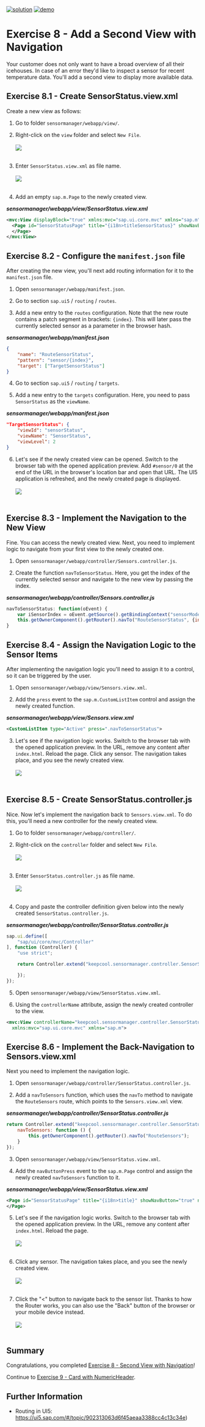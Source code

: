 [![solution](https://flat.badgen.net/badge/solution/available/green?icon=github)](../../tree/code/ex8)
[![demo](https://flat.badgen.net/badge/demo/deployed/blue?icon=chrome)](https://dirkelko.github.io/Developing-Apps-with-SAPUI5/ex8/sensormanager/webapp/)

# Exercise 8 - Add a Second View with Navigation

Your customer does not only want to have a broad overview of all their icehouses. In case of an error they'd like to inspect a sensor for recent temperature data. You'll add a second view to display more available data.

## Exercise 8.1 - Create SensorStatus.view.xml

Create a new view as follows:

1. Go to folder `sensormanager/webapp/view/`.

2. Right-click on the `view` folder and select `New File`.
<br><br>![](images/08_01_0010.png)<br><br>

3. Enter `SensorStatus.view.xml` as file name.
<br><br>![](images/08_01_0020.png)<br><br>

4. Add an empty `sap.m.Page` to the newly created view.

***sensormanager/webapp/view/SensorStatus.view.xml***

````xml
<mvc:View displayBlock="true" xmlns:mvc="sap.ui.core.mvc" xmlns="sap.m">
  <Page id="SensorStatusPage" title="{i18n>titleSensorStatus}" showNavButton="true">
  </Page>
</mvc:View>
````

## Exercise 8.2 - Configure the `manifest.json` file

After creating the new view, you'll next add routing information for it to the `manifest.json` file.

1. Open `sensormanager/webapp/manifest.json`.

2. Go to section `sap.ui5` / `routing` / `routes`.

3. Add a new entry to the `routes` configuration. Note that the new route contains a patch segment in brackets: `{index}`. This will later pass the currently selected sensor as a parameter in the browser hash.

***sensormanager/webapp/manifest.json***

````json
{
    "name": "RouteSensorStatus",
    "pattern": "sensor/{index}",
    "target": ["TargetSensorStatus"]
}
````

4. Go to section `sap.ui5` / `routing` / `targets`.

5. Add a new entry to the `targets` configuration. Here, you need to pass `SensorStatus` as the `viewName`.

***sensormanager/webapp/manifest.json***

````json
"TargetSensorStatus": {
    "viewId": "sensorStatus",
    "viewName": "SensorStatus",
    "viewLevel": 2
}
````

6. Let's see if the newly created view can be opened. Switch to the browser tab with the opened application preview. Add `#sensor/0` at the end of the URL in the browser's location bar and open that URL. The UI5 application is refreshed, and the newly created page is displayed.
<br><br>![](images/08_02_0010.png)<br><br>

## Exercise 8.3 - Implement the Navigation to the New View

Fine. You can access the newly created view. Next, you need to implement logic to navigate from your first view to the newly created one.

1. Open `sensormanager/webapp/controller/Sensors.controller.js`.

2. Create the function `navToSensorStatus`. Here, you get the index of the currently selected sensor and navigate to the new view by passing the index.

***sensormanager/webapp/controller/Sensors.controller.js***

````js
navToSensorStatus: function(oEvent) {
    var iSensorIndex = oEvent.getSource().getBindingContext("sensorModel").getProperty("index");
    this.getOwnerComponent().getRouter().navTo("RouteSensorStatus", {index: iSensorIndex});
}
````

## Exercise 8.4 - Assign the Navigation Logic to the Sensor Items

After implementing the navigation logic you'll need to assign it to a control, so it can be triggered by the user.

1. Open `sensormanager/webapp/view/Sensors.view.xml`.

2. Add the `press` event to the `sap.m.CustomListItem` control and assign the newly created function.

***sensormanager/webapp/view/Sensors.view.xml***

````xml
<CustomListItem type="Active" press=".navToSensorStatus">
````

3. Let's see if the navigation logic works. Switch to the browser tab with the opened application preview. In the URL, remove any content after `index.html`. Reload the page. Click any sensor. The navigation takes place, and you see the newly created view.
<br><br>![](images/08_04_0010.png)<br><br>

## Exercise 8.5 - Create SensorStatus.controller.js
Nice. Now let's implement the navigation back to `Sensors.view.xml`. To do this, you'll need a new controller for the newly created view.

1. Go to folder `sensormanager/webapp/controller/`.

2. Right-click on the `controller` folder and select `New File`.
<br><br>![](images/08_05_0010.png)<br><br>

3. Enter `SensorStatus.controller.js` as file name.
<br><br>![](images/08_05_0020.png)<br><br>

4. Copy and paste the controller definition given below into the newly created `SensorStatus.controller.js`.

***sensormanager/webapp/controller/SensorStatus.controller.js***

````js
sap.ui.define([
    "sap/ui/core/mvc/Controller"
], function (Controller) {
    "use strict";

    return Controller.extend("keepcool.sensormanager.controller.SensorStatus", {

    });
});
````

5. Open `sensormanager/webapp/view/SensorStatus.view.xml`.

6. Using the `controllerName` attribute, assign the newly created controller to the view.

````xml
<mvc:View controllerName="keepcool.sensormanager.controller.SensorStatus" displayBlock="true" 
  xmlns:mvc="sap.ui.core.mvc" xmlns="sap.m">
````

## Exercise 8.6 - Implement the Back-Navigation to Sensors.view.xml

Next you need to implement the navigation logic.

1. Open `sensormanager/webapp/controller/SensorStatus.controller.js`.

2. Add a `navToSensors` function, which uses the `navTo` method to navigate the `RouteSensors` route, which points to the `Sensors.view.xml` view.

***sensormanager/webapp/controller/SensorStatus.controller.js***

````js
return Controller.extend("keepcool.sensormanager.controller.SensorStatus", {
    navToSensors: function () {
        this.getOwnerComponent().getRouter().navTo("RouteSensors");
    }
});
````

3. Open `sensormanager/webapp/view/SensorStatus.view.xml`.

4. Add the `navButtonPress` event to the `sap.m.Page` control and assign the newly created `navToSensors` function to it.

***sensormanager/webapp/view/SensorStatus.view.xml***

````xml
<Page id="SensorStatusPage" title="{i18n>title}" showNavButton="true" navButtonPress=".navToSensors">
</Page>
````

5. Let's see if the navigation logic works. Switch to the browser tab with the opened application preview. In the URL, remove any content after `index.html`. Reload the page. 
<br><br>![](images/08_06_0010.png)<br><br>

6. Click any sensor. The navigation takes place, and you see the newly created view.
<br><br>![](images/08_06_0020.png)<br><br>

7. Click the "<" button to navigate back to the sensor list. Thanks to how the Router works, you can also use the "Back" button of the browser or your mobile device instead.
<br><br>![](images/08_06_0030.png)<br><br>

## Summary

Congratulations, you completed [Exercise 8 - Second View with Navigation](#exercise-8---second-view-with-navigation)!

Continue to [Exercise 9 - Card with NumericHeader](../ex9/README.md).


## Further Information

* Routing in UI5: https://ui5.sap.com/#/topic/902313063d6f45aeaa3388cc4c13c34e)

